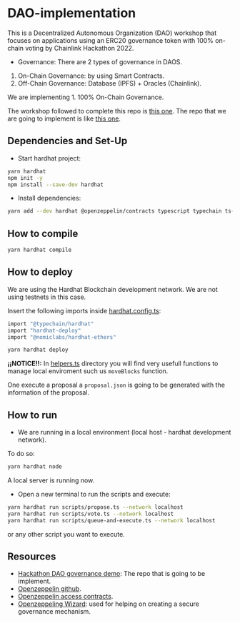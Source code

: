 # DAO-implementation

This is a Decentralized Autonomous Organization (DAO) workshop that focuses on applications using an ERC20 governance token with 100% on-chain voting by Chainlink Hackathon 2022.

- Governance:
There are 2 types of governance in DAOS.
1. On-Chain Governance: by using Smart Contracts.
2. Off-Chain Governance: Database (IPFS) + Oracles (Chainlink). 

We are implementing 1. 100% On-Chain Governance.

The workshop followed to complete this repo is [this one](https://www.youtube.com/watch?v=i5-3Wx_BrSA&t=482s).
The repo that we are going to implement is like [this one](https://github.com/zeuslawyer/hackathon-dao-governance-demo).

## Dependencies and Set-Up
- Start hardhat project:
```bash
yarn hardhat
npm init -y
npm install --save-dev hardhat
```

- Install dependencies:
```bash
yarn add --dev hardhat @openzeppelin/contracts typescript typechain ts-node @typechain/ethers-v5 @typechain/hardhat @types/chai @types/node hardhat-deploy @nomiclabs/hardhat-ethers@npm:hardhat-deploy-ethers ethers
```

## How to compile
```bash
yarn hardhat compile
```

## How to deploy
We are using the Hardhat Blockchain development network. We are not using testnets in this case.

Insert the following imports inside [hardhat.config.ts](https://github.com/JMariadlcs/DAO-implementation/blob/main/hardhat.config.ts):
```bash
import "@typechain/hardhat"
import "hardhat-deploy"
import "@nomiclabs/hardhat-ethers"
```

```bash
yarn hardhat deploy
```

**¡¡NOTICE!!:** In [helpers.ts](https://github.com/JMariadlcs/DAO-implementation/blob/main/helpers.ts) directory you will find very usefull functions to manage local enviroment such us `moveBlocks` function.

One execute a proposal a `proposal.json` is going to be generated with the information of the proposal.

## How to run
- We are running in a local environment (local host - hardhat development network).

To do so:
```bash
yarn hardhat node
```

A local server is running now.

- Open a new terminal to run the scripts and execute:
```bash
yarn hardhat run scripts/propose.ts --network localhost
yarn hardhat run scripts/vote.ts --network localhost
yarn hardhat run scripts/queue-and-execute.ts --network localhost
```
or any other script you want to execute.

## Resources
- [Hackathon DAO governance demo](https://github.com/zeuslawyer/hackathon-dao-governance-demo): The repo that is going to be implement.
- [Openzeppelin github](https://github.com/OpenZeppelin/openzeppelin-contracts).
- [Openzeppelin access contracts](https://github.com/OpenZeppelin/openzeppelin-contracts/tree/master/contracts/access).
- [Openzeppeling Wizard](https://docs.openzeppelin.com/contracts/4.x/wizard): used for helping on creating a secure governance mechanism.

